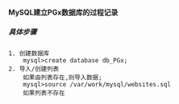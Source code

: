 #### MySQL建立PGx数据库的过程记录
##### 具体步骤
    1. 创建数据库
        mysql>create database db_PGx;
    2. 导入/创建列表
        如果由列表存在,则导入数据;
        mysql>source /var/work/mysql/websites.sql
        如果列表不存在
